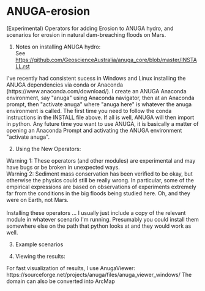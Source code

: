 # ANUGA-erosion
(Experimental) Operators for adding Erosion to ANUGA hydro, and scenarios for erosion in natural dam-breaching floods on Mars.

1) Notes on installing ANUGA hydro:<br>
See https://github.com/GeoscienceAustralia/anuga_core/blob/master/INSTALL.rst<br>

<p>I've recently had consistent sucess in Windows and Linux installing the ANUGA dependencies via conda or Anaconda (https://www.anaconda.com/download/).  I create an ANUGA Anaconda environment, say "anuga" using Anaconda navigator, then at an Anaconda prompt, then "activate anuga" where "anuga here" is whatever the anuga environment is called.  The first time you need to follow the conda instructions in the INSTALL file above.  If all is well, ANUGA will then import in python.  Any future time you want to use ANUGA, it is basically a matter of opening an Anaconda Prompt and activating the ANUGA environment "activate anuga".

2) Using the New Operators:<br>
<p> Warning 1: These operators (and other modules) are experimental and may have bugs or be broken in unexpected ways.  <br>
Warning 2: Sediment mass conservation has been verified to be okay, but otherwise the physics could still be really wrong. In particular, some of the empirical expressions are based on observations of experiments extremely far from the conditions in the big floods being studied here.  Oh, and they were on Earth, not Mars.<br>
<Br>
Installing these operators ... I usually just include a copy of the relevant module in whatever scenario I'm running.  Presumably you could install them somewhere else on the path that python looks at and they would work as well.

3) Example scenarios

4) Viewing the results:  
<p>For fast visualization of results, I use AnugaViewer: https://sourceforge.net/projects/anuga/files/anuga_viewer_windows/
The domain can also be converted into ArcMap 
